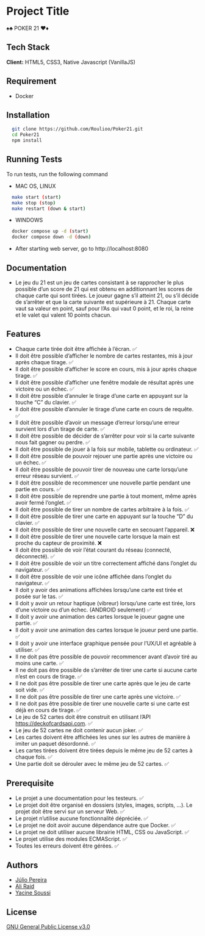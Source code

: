 # Project Title

♠️♣️ POKER 21 ♥️♦️

## Tech Stack

**Client:** HTML5, CSS3, Native Javascript (VanillaJS)

## Requirement

- Docker

## Installation

```bash
  git clone https://github.com/Roulioo/Poker21.git
  cd Poker21
  npm install
```

## Running Tests

To run tests, run the following command

- MAC OS, LINUX

```bash
  make start (start)
  make stop (stop)
  make restart (down & start)
```

- WINDOWS

```bash
  docker compose up -d (start)
  docker compose down -d (down)
```

- After starting web server, go to http://localhost:8080

## Documentation

- Le jeu du 21 est un jeu de cartes consistant à se rapprocher le plus possible d’un score de 21 qui est obtenu en additionnant les scores de chaque carte qui sont tirées. Le joueur gagne s’il atteint 21, ou s’il décide de s’arrêter et que la carte suivante est supérieure à 21. Chaque carte vaut sa valeur en point, sauf pour l’As qui vaut 0 point, et le roi, la reine et le valet qui valent 10 points chacun.

## Features

- Chaque carte tirée doit être affichée à l’écran. ✅
- Il doit être possible d’afficher le nombre de cartes restantes, mis à jour après chaque tirage. ✅
- Il doit être possible d’afficher le score en cours, mis à jour après chaque tirage. ✅
- Il doit être possible d’afficher une fenêtre modale de résultat après une victoire ou un échec. ✅
- Il doit être possible d’annuler le tirage d’une carte en appuyant sur la touche “C” du clavier. ✅
- Il doit être possible d’annuler le tirage d’une carte en cours de requête. ✅
- Il doit être possible d’avoir un message d’erreur lorsqu’une erreur survient lors d’un tirage de carte. ✅
- Il doit être possible de décider de s’arrêter pour voir si la carte suivante nous fait gagner ou perdre. ✅
- Il doit être possible de jouer à la fois sur mobile, tablette ou ordinateur. ✅
- Il doit être possible de pouvoir rejouer une partie après une victoire ou un échec. ✅
- Il doit être possible de pouvoir tirer de nouveau une carte lorsqu’une erreur réseau survient. ✅
- Il doit être possible de recommencer une nouvelle partie pendant une partie en cours. ✅
- Il doit être possible de reprendre une partie à tout moment, même après avoir fermé l’onglet. ✅
- Il doit être possible de tirer un nombre de cartes arbitraire à la fois. ✅
- Il doit être possible de tirer une carte en appuyant sur la touche “D” du clavier. ✅
- Il doit être possible de tirer une nouvelle carte en secouant l’appareil. ❌
- Il doit être possible de tirer une nouvelle carte lorsque la main est proche du capteur de proximité. ❌
- Il doit être possible de voir l’état courant du réseau (connecté, déconnecté). ✅
- Il doit être possible de voir un titre correctement affiché dans l’onglet du navigateur. ✅
- Il doit être possible de voir une icône affichée dans l’onglet du navigateur. ✅
- Il doit y avoir des animations affichées lorsqu’une carte est tirée et posée sur le tas. ✅
- Il doit y avoir un retour haptique (vibreur) lorsqu’une carte est tirée, lors d’une victoire ou d’un échec. (ANDROID seulement) ✅
- Il doit y avoir une animation des cartes lorsque le joueur gagne une partie. ✅
- Il doit y avoir une animation des cartes lorsque le joueur perd une partie. ✅
- Il doit y avoir une interface graphique pensée pour l’UX/UI et agréable à utiliser. ✅
- Il ne doit pas être possible de pouvoir recommencer avant d’avoir tiré au moins une carte. ✅
- Il ne doit pas être possible de s’arrêter de tirer une carte si aucune carte n’est en cours de tirage. ✅
- Il ne doit pas être possible de tirer une carte après que le jeu de carte soit vide. ✅
- Il ne doit pas être possible de tirer une carte après une victoire. ✅
- Il ne doit pas être possible de tirer une nouvelle carte si une carte est déjà en cours de tirage. ✅
- Le jeu de 52 cartes doit être construit en utilisant l’API https://deckofcardsapi.com. ✅
- Le jeu de 52 cartes ne doit contenir aucun joker. ✅
- Les cartes doivent être affichées les unes sur les autres de manière à imiter un paquet désordonné. ✅
- Les cartes tirées doivent être tirées depuis le même jeu de 52 cartes à chaque fois. ✅
- Une partie doit se dérouler avec le même jeu de 52 cartes. ✅
## Prerequisite

- Le projet a une documentation pour les testeurs. ✅
- Le projet doit être organisé en dossiers (styles, images, scripts, ...). Le projet doit être servi sur un serveur Web. ✅
- Le projet n’utilise aucune fonctionnalité dépréciée. ✅
- Le projet ne doit avoir aucune dépendance autre que Docker. ✅
- Le projet ne doit utiliser aucune librairie HTML, CSS ou JavaScript. ✅
- Le projet utilise des modules ECMAScript. ✅
- Toutes les erreurs doivent être gérées. ✅
## Authors

- [Júlio Pereira](https://github.com/Roulioo)
- [Ali Raid](https://github.com/alilou-dev)
- [Yacine Soussi](https://github.com/YacineSoussi)

## License

[GNU General Public License v3.0](https://choosealicense.com/licenses/gpl-3.0/)